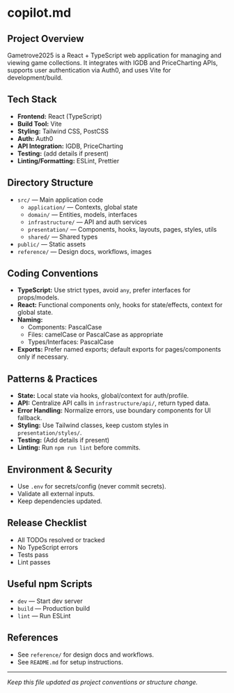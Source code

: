 # copilot.md

## Project Overview
Gametrove2025 is a React + TypeScript web application for managing and viewing game collections. It integrates with IGDB and PriceCharting APIs, supports user authentication via Auth0, and uses Vite for development/build.

## Tech Stack
- **Frontend:** React (TypeScript)
- **Build Tool:** Vite
- **Styling:** Tailwind CSS, PostCSS
- **Auth:** Auth0
- **API Integration:** IGDB, PriceCharting
- **Testing:** (add details if present)
- **Linting/Formatting:** ESLint, Prettier

## Directory Structure
- `src/` — Main application code
  - `application/` — Contexts, global state
  - `domain/` — Entities, models, interfaces
  - `infrastructure/` — API and auth services
  - `presentation/` — Components, hooks, layouts, pages, styles, utils
  - `shared/` — Shared types
- `public/` — Static assets
- `reference/` — Design docs, workflows, images

## Coding Conventions
- **TypeScript:** Use strict types, avoid `any`, prefer interfaces for props/models.
- **React:** Functional components only, hooks for state/effects, context for global state.
- **Naming:**
  - Components: PascalCase
  - Files: camelCase or PascalCase as appropriate
  - Types/Interfaces: PascalCase
- **Exports:** Prefer named exports; default exports for pages/components only if necessary.

## Patterns & Practices
- **State:** Local state via hooks, global/context for auth/profile.
- **API:** Centralize API calls in `infrastructure/api/`, return typed data.
- **Error Handling:** Normalize errors, use boundary components for UI fallback.
- **Styling:** Use Tailwind classes, keep custom styles in `presentation/styles/`.
- **Testing:** (Add details if present)
- **Linting:** Run `npm run lint` before commits.

## Environment & Security
- Use `.env` for secrets/config (never commit secrets).
- Validate all external inputs.
- Keep dependencies updated.

## Release Checklist
- All TODOs resolved or tracked
- No TypeScript errors
- Tests pass
- Lint passes

## Useful npm Scripts
- `dev` — Start dev server
- `build` — Production build
- `lint` — Run ESLint

## References
- See `reference/` for design docs and workflows.
- See `README.md` for setup instructions.

---
_Keep this file updated as project conventions or structure change._

